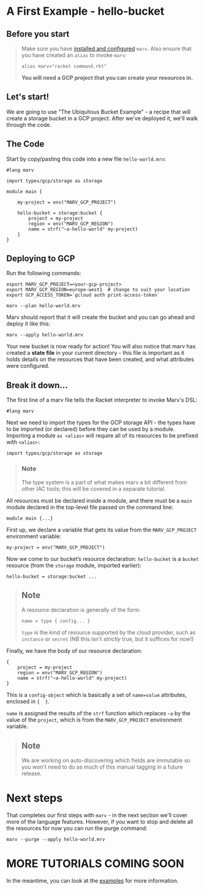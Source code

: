 # A First Example - hello-bucket

## Before you start

> Make sure you have [installed and configured](../installation.md) `marv`.
> Also ensure that you have created an `alias` to invoke `marv`:
>     
>     alias marv="racket command.rkt"
> **You will need a GCP project that you can create your resources in.**

## Let's start!

We are going to use "The Ubiquitous Bucket Example" - a recipe that will create
a storage bucket in a GCP project. After we've deployed it, we'll walk through
the code.

## The Code
Start by copy/pasting this code into a new file `hello-world.mrv`:

```
#lang marv

import types/gcp/storage as storage

module main {

    my-project = env("MARV_GCP_PROJECT")

    hello-bucket = storage:bucket {
        project = my-project
        region = env("MARV_GCP_REGION")
        name = strf("~a-hello-world" my-project)
    }
}
```

## Deploying to GCP
 Run the following commands:

    export MARV_GCP_PROJECT=<your-gcp-project>
    export MARV_GCP_REGION=europe-west1  # change to suit your location
    export GCP_ACCESS_TOKEN=`gcloud auth print-access-token`
    
    marv --plan hello-world.mrv

Marv should report that it will create the bucket and you can go ahead and deploy it like this:

    marv --apply hello-world.mrv

Your new bucket is now ready for action! You will also notice that marv has
created a **state file** in your current directory - this file is important as
it holds details on the resources that have been created, and what attributes
were configured.

## Break it down...

The first line of a marv file  tells the Racket interpreter to invoke Marv's DSL:

    #lang marv

Next we need to import the types for the GCP storage API - the types have to be
imported (or declared) before they can be used by a module. Importing a module
`as <alias>` will require all of its resources to be prefixed with `<alias>:`

    import types/gcp/storage as storage


> ### Note
> The type system is a part of what makes marv a bit different from other IAC
tools; this will be covered in a separate tutorial.

All resources must be declared inside a module, and there must be a `main`
module declared in the top-level file passed on the command line:

    module main {...}

First up, we declare a variable that gets its value from the `MARV_GCP_PROJECT`
environment variable:

    my-project = env("MARV_GCP_PROJECT")

Now we come to our bucket’s resource declaration: `hello-bucket` is a `bucket`
resource (from the `storage` module, imported earlier):

    hello-bucket = storage:bucket ...

> ## Note
> A resource declaration is generally of the form:
> 
>     name = type { config... }
>   
> `type` is the kind of resource supported by the cloud provider, such as
`instance` or `secret` (NB this isn't *strictly* true, but it suffices for now!)

Finally, we have the body of our resource declaration:

```
{
    project = my-project
    region = env("MARV_GCP_REGION")
    name = strf("~a-hello-world" my-project)
}
```

This is a `config-object` which is basically a set of `name=value` attributes, enclosed in `{  }`. 

`name` is assigned the results of the `strf` function which replaces `~a` by the
value of the `project`, which is from the `MARV_GCP_PROJECT` environment
variable.

> ## Note 
> We are working on auto-discovering which fields are immutable so
you won't need to do as much of this manual tagging in a future
release.

# Next steps

That completes our first steps with `marv` - in the next section we'll cover
more of the language features. However, if you want to stop and delete all the
resources for now you can run the purge command:

    marv --purge --apply hello-world.mrv

# MORE TUTORIALS COMING SOON

In the meantime, you can look at the
[examples](https://github.com/marvlogic/marv/tree/main/examples/gcp) for more
information.